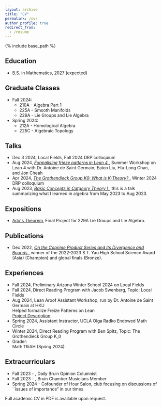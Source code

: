 ```yaml
---
layout: archive
title: "CV"
permalink: /cv/
author_profile: true
redirect_from:
  - /resume
---
```


{% include base_path %}

Education
------
* B.S. in Mathematics, 2027 (expected)
  
Graduate Classes 
------
* Fall 2024:
  + 210A - Algebra Part 1
  + 225A - Smooth Manifolds
  + 229A - Lie Groups and Lie Algebra
* Spring 2024:
  + 212A - Homological Algebra
  + 225C - Algebraic Topology
  
Talks
------
* Dec 3 2024, Local Fields, Fall 2024 DRP colloquium
* Aug 2024, <a href="https://drive.google.com/file/d/1xqLYO1zF9lZSg9CPBlEWK8CzvMNmkUjA/view?usp=sharing"> *Formalising frieze patterns in Lean 4* </a>, Summer Workshop on Lean 4 with Dr. Antoine de Saint Germain, Eaton Liu, Hiu-Long Chan, and Jon Cheah
* Apr 2024, <a href="https://drive.google.com/file/d/1wAyAC3rP6CKIGandTolA996sPIoZU-mb/view?usp=sharing"> *The Grothendieck Group K0: What is K-Theory?* </a>, Winter 2024 DRP colloquium 
* Aug 2023, <a href="https://drive.google.com/file/d/11osYw7-6TlMaAoz0Ns-5TaqgeEsCY6in/view?usp=sharing"> *Basic Concepts in Catgeory Theory I* </a>, this is a talk summarizing what I learned in algebra from May 2023 to Aug 2023.

Expositions
------
* <a href="https://drive.google.com/file/d/1omrAnoZkX8eseJCZUVPGVb3iFAxEthcw/view?usp=sharing"> Ado's Theorem</a>, Final Project for 229A Lie Groups and Lie Algebra.

Publications
------
* Dec 2022, <a href="https://drive.google.com/file/d/1XE6-QVYHrVWyFg-2u4yom5OPNqoixJw_/view?usp=sharing"> *On the Coprime Product Series and Its Divergence and Bounds* </a>, winner of the 2022-2023 S.T. Yau High School Science Award (Asia) (Champion) and global finals (Bronze).


Experiences
------
* Fall 2024, Preliminary Arizona Winter School 2024 on Local Fields
* Fall 2024, Direct Reading Program with Jacob Swenberg, Topic: Local Fields
* Aug 2024,  Lean Aroof Assistant Workshop, run by Dr. Antoine de Saint Germain at HKU <br>
    Helped formalize Freize Patterns on Lean <br>
    <a href="https://arxiv.org/pdf/2407.16717"> Project Description </a>
* Spring 2024, Assistant Instructor, UCLA Olga Radko Endowed Math Circle
* Winter 2024, Direct Reading Program with Ben Spitz, Topic: The Grothendieck Group K_0
* Grader: <br>
  Math 115AH (Spring 2024)

Extracurriculars
------
* Fall 2023 - , Daily Bruin Opinion Columnist
* Fall 2023 - , Bruin Chamber Musicians Member <br>
* Spring 2024 - Cofounder of Hour Salon, club focusing on discussions of ``issues of importance" in our times. 

Full academic CV in PDF is available upon request.
